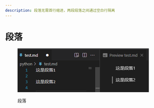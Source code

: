 ```yaml
---
description: 段落无需首行缩进，两段段落之间通过空白行隔离
---
```


# 段落

<figure><img src=".gitbook/assets/image (1).png" alt=""><figcaption><p>段落</p></figcaption></figure>
